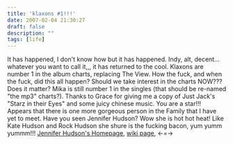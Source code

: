 ```yaml
---
title: 'klaxons #1!!!'
date: 2007-02-04 21:30:27
draft: false
description: ""
tags: [life]
---
```


It has happened, I don't know how but it has happened. Indy, alt, decent... whatever you want to call it,,, it has returned to the cool. Klaxons are number 1 in the album charts, replacing The View. How the fuck, and when the fuck, did this all happen? Should we take interest in the charts NOW??? Does it matter? Mika is still number 1 in the singles (that should be re-named "the mp3" charts?). Thanks to Grace for giving me a copy of Just Jack's "Starz in their Eyes" and some juicy chinese music. You are a star!!! Appears that there is one more gorgeous person in the Family that I have yet to meet. Have you seen Jennifer Hudson? Wow she is hot hot heat! Like Kate Hudson and Rock Hudson she shure is the fucking bacon, yum yumm yummm!!! [Jennifer Hudson's Homepage](http://www.jenniferhudsononline.com/), [wiki page](http://en.wikipedia.org/wiki/Jennifer_Hudson), <-=->